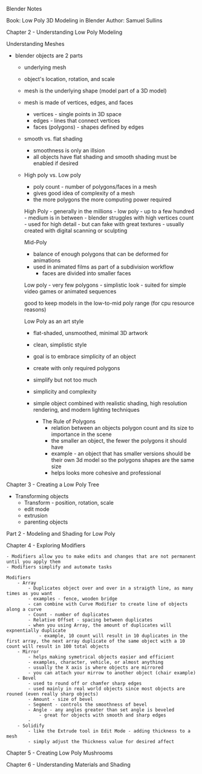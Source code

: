 Blender Notes


Book: Low Poly 3D Modeling in Blender
Author: Samuel Sullins


Chapter 2 - Understanding Low Poly Modeling

Understanding Meshes
- blender objects are 2 parts
    - underlying mesh
    - object's location, rotation, and scale

    - mesh is the underlying shape (model part of a 3D model)
    - mesh is made of vertices, edges, and faces
        - vertices - single points in 3D space
        - edges - lines that connect vertices
        - faces (polygons) - shapes defined by edges

    - smooth vs. flat shading
        - smoothness is only an illsion
        - all objects have flat shading and smooth shading must be enabled if desired

    - High poly vs. Low poly
        - poly count - number of polygons/faces in a mesh
        - gives good idea of complexity of a mesh
        - the more polygons the more computing power required

        High Poly
            - generally in the millions
            - low poly - up to a few hundred
                - medium is in between
            - blender struggles with high vertices count
            - used for high detail - but can fake with great textures
            - usually created with digital scanning or sculpting

        Mid-Poly
        - balance of enough polygons that can be deformed for animations
        - used in animated films as part of a subdivision workflow
            - faces are divided into smaller faces
        
        Low poly
            - very few polygons
            - simplistic look
            - suited for simple video games or animated sequences

        good to keep models in the low-to-mid poly range (for cpu resource reasons)

        Low Poly as an art style
        - flat-shaded, unsmoothed, minimal 3D artwork
        - clean, simplistic style
        - goal is to embrace simplicity of an object
        - create with only required polygons
        - simplify but not too much
        - simplicity and complexity
        - simple object combined with realistic shading, high resolution rendering, and modern lighting techniques
        
            - The Rule of Polygons
                - relation between an objects polygon count and its size to importance in the scene
                - the smaller an object, the fewer the polygons it should have
                - example - an object that has smaller versions should be their own 3d model so the polygons shapes are the same size
                - helps looks more cohesive and professional

Chapter 3 - Creating a Low Poly Tree

- Transforming objects
    - Transform - position, rotation, scale
    - edit mode
    - extrusion
    - parenting objects

Part 2 - Modeling and Shading for Low Poly

Chapter 4 - Exploring Modifiers
    
    - Modifiers allow you to make edits and changes that are not permanent until you apply them
    - Modifiers simplify and automate tasks

    Modifiers
        - Array
            - Duplicates object over and over in a straigth line, as many times as you want
            - examples - fence, wooden bridge
            - can combine with Curve Modifier to create line of objects along a curve
            - Count - number of duplicates
            - Relative Offset - spacing between duplicates
            - when you using Array, the amount of duplicates will expnentially duplicate
                - example, 10 count will result in 10 duplicates in the first array, the next array duplicate of the same object with a 10 count will result in 100 total objects
        - Mirror
            - helps making symetrical objects easier and efficient
            - examples, character, vehicle, or almost anything
            - usually the X axis is where objects are mirrored
            - you can attach your mirrow to another object (chair example)
        - Bevel
            - used to round off or chamfer sharp edges
            - used mainly in real world objects since most objects are rouned (even really sharp objects)
            - Amount - size of bevel
            - Segment - controls the smoothness of bevel
            - Angle - any angles greater than set angle is beveled
                - great for objects with smooth and sharp edges
            - 
        - Solidify
            - like the Extrude tool in Edit Mode - adding thickness to a mesh
            - simply adjust the Thickness value for desired affect
            

    

Chapter 5 - Creating Low Poly Mushrooms

Chapter 6 - Understanding Materials and Shading